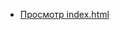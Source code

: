 - [Просмотр index.html](https://gusenov.github.io/examples-dhtmlx-suite-ui/dhtmlxMenu/load-from-xml/index.html)
